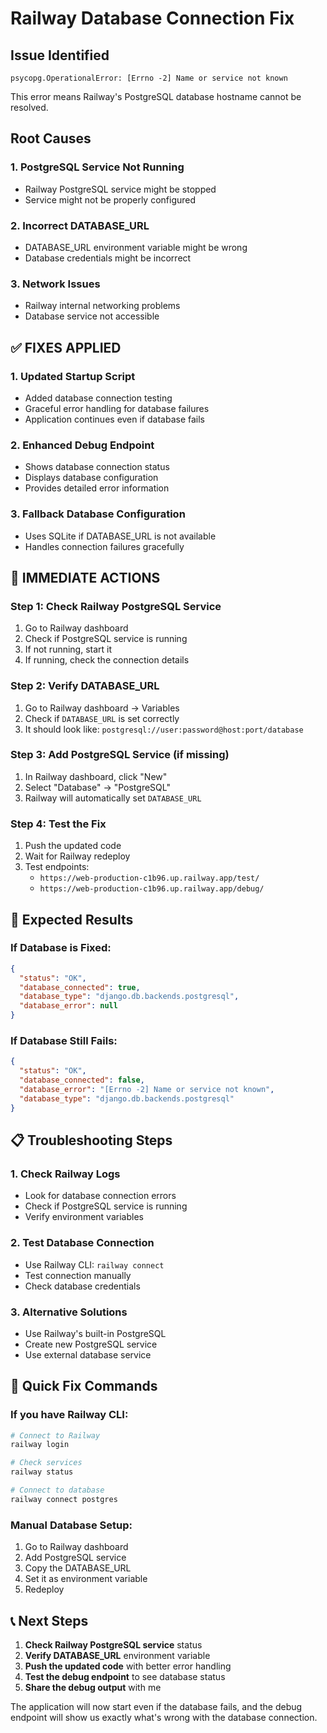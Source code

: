 # Railway Database Connection Fix

## Issue Identified
```
psycopg.OperationalError: [Errno -2] Name or service not known
```

This error means Railway's PostgreSQL database hostname cannot be resolved.

## Root Causes

### 1. PostgreSQL Service Not Running
- Railway PostgreSQL service might be stopped
- Service might not be properly configured

### 2. Incorrect DATABASE_URL
- DATABASE_URL environment variable might be wrong
- Database credentials might be incorrect

### 3. Network Issues
- Railway internal networking problems
- Database service not accessible

## ✅ **FIXES APPLIED**

### 1. Updated Startup Script
- Added database connection testing
- Graceful error handling for database failures
- Application continues even if database fails

### 2. Enhanced Debug Endpoint
- Shows database connection status
- Displays database configuration
- Provides detailed error information

### 3. Fallback Database Configuration
- Uses SQLite if DATABASE_URL is not available
- Handles connection failures gracefully

## 🚀 **IMMEDIATE ACTIONS**

### Step 1: Check Railway PostgreSQL Service
1. Go to Railway dashboard
2. Check if PostgreSQL service is running
3. If not running, start it
4. If running, check the connection details

### Step 2: Verify DATABASE_URL
1. Go to Railway dashboard → Variables
2. Check if `DATABASE_URL` is set correctly
3. It should look like: `postgresql://user:password@host:port/database`

### Step 3: Add PostgreSQL Service (if missing)
1. In Railway dashboard, click "New"
2. Select "Database" → "PostgreSQL"
3. Railway will automatically set `DATABASE_URL`

### Step 4: Test the Fix
1. Push the updated code
2. Wait for Railway redeploy
3. Test endpoints:
   - `https://web-production-c1b96.up.railway.app/test/`
   - `https://web-production-c1b96.up.railway.app/debug/`

## 🔧 **Expected Results**

### If Database is Fixed:
```json
{
  "status": "OK",
  "database_connected": true,
  "database_type": "django.db.backends.postgresql",
  "database_error": null
}
```

### If Database Still Fails:
```json
{
  "status": "OK",
  "database_connected": false,
  "database_error": "[Errno -2] Name or service not known",
  "database_type": "django.db.backends.postgresql"
}
```

## 📋 **Troubleshooting Steps**

### 1. Check Railway Logs
- Look for database connection errors
- Check if PostgreSQL service is running
- Verify environment variables

### 2. Test Database Connection
- Use Railway CLI: `railway connect`
- Test connection manually
- Check database credentials

### 3. Alternative Solutions
- Use Railway's built-in PostgreSQL
- Create new PostgreSQL service
- Use external database service

## 🎯 **Quick Fix Commands**

### If you have Railway CLI:
```bash
# Connect to Railway
railway login

# Check services
railway status

# Connect to database
railway connect postgres
```

### Manual Database Setup:
1. Go to Railway dashboard
2. Add PostgreSQL service
3. Copy the DATABASE_URL
4. Set it as environment variable
5. Redeploy

## 📞 **Next Steps**

1. **Check Railway PostgreSQL service** status
2. **Verify DATABASE_URL** environment variable
3. **Push the updated code** with better error handling
4. **Test the debug endpoint** to see database status
5. **Share the debug output** with me

The application will now start even if the database fails, and the debug endpoint will show us exactly what's wrong with the database connection.

